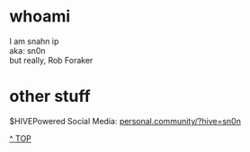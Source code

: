# whoami

I am snahn ip<br />
aka: sn0n <br />
but really, Rob Foraker 


# other stuff
$HIVEPowered Social Media: <a href="https://personal.community/?hive=sn0n">personal.community/?hive=sn0n</a> 


<a class="topOfPage" href="#top" title="Go to the top of this page">^ TOP</a>